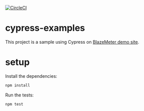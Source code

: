 [![CircleCI](https://circleci.com/gh/LindomarReitz/cypress-examples.svg?style=svg)](https://circleci.com/gh/LindomarReitz/cypress-examples)

# cypress-examples

This project is a sample using Cypress on [BlazeMeter demo site](http://demo.blazemeter.com).

# setup

Install the dependencies:

```bash
npm install
```

Run the tests:

```bash
npm test
```